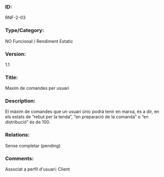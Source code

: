 ### ID:

RNF-2-03

### Type/Category:

NO Funcional / Rendiment Estatic

### Version:

1.1

### Title:

Maxim de comandes per usuari

### Description:

El màxim de comandes que un usuari únic podrà tenir en marxa, és a dir, en els estats de “rebut per la tenda”, “en preparació de la comanda” o “en distribució” és de 100.

### Relations:

Sense completar (pending)

### Comments:
Associat a perfil d'usuari: Client
